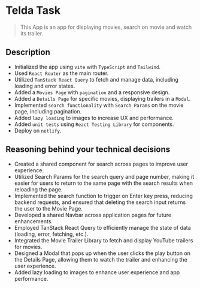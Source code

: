 # Telda Task

> This App is an app for displaying movies, search on movie and watch its trailer.

## Description

- Initialized the app using `vite` with `TypeScript` and `Tailwind`.
- Used `React Router` as the main router.
- Utilized `TanStack React Query` to fetch and manage data, including loading and error states.
- Added a `Movies Page` with `pagination` and a responsive design.
- Added a `Details Page` for specific movies, displaying trailers in a `Modal`.
- Implemented `search functionality` with `Search Params` on the movie page, including pagination.
- Added `lazy loading` to images to increase UX and performance.
- Added `unit tests` using `React Testing Library` for components.
- Deploy on `netlify`.

## Reasoning behind your technical decisions

- Created a shared component for search across pages to improve user experience.
- Utilized Search Params for the search query and page number, making it easier for users to return to the same page with the search results when reloading the page.
- Implemented the search function to trigger on Enter key press, reducing backend requests, and ensured that deleting the search input returns the user to the Movie Page.
- Developed a shared Navbar across application pages for future enhancements.
- Employed TanStack React Query to efficiently manage the state of data (loading, error, fetching, etc.).
- Integrated the Movie Trailer Library to fetch and display YouTube trailers for movies.
- Designed a Modal that pops up when the user clicks the play button on the Details Page, allowing them to watch the trailer and enhancing the user experience.
- Added lazy loading to images to enhance user experience and app performance.
